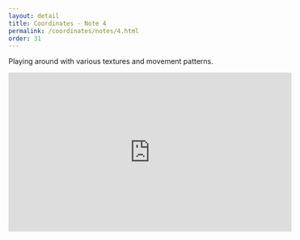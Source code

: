 ```yaml
---
layout: detail
title: Coordinates - Note 4
permalink: /coordinates/notes/4.html 
order: 31
---
```


Playing around with various textures and movement patterns.

<iframe 
  width="560" 
  height="315" 
  src="https://www.youtube.com/embed/_AWMHgMb3fM?autoplay=1&mute=1&controls=1&modestbranding=1&rel=0&playsinline=1" 
  frameborder="0" 
  allow="autoplay; encrypted-media" 
  allowfullscreen>
</iframe>